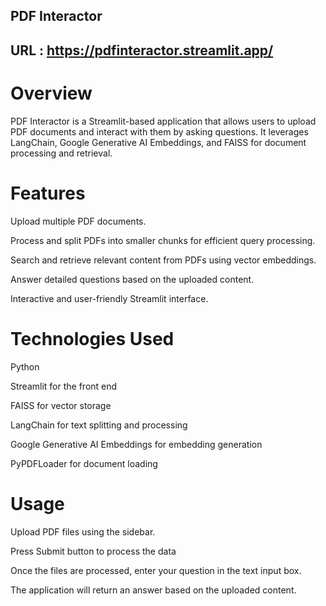 ## PDF Interactor
## URL : https://pdfinteractor.streamlit.app/

# Overview


PDF Interactor is a Streamlit-based application that allows users to upload PDF documents and interact with them by asking questions. It leverages LangChain, Google Generative AI Embeddings, and FAISS for document processing and retrieval.

# Features

Upload multiple PDF documents.

Process and split PDFs into smaller chunks for efficient query processing.

Search and retrieve relevant content from PDFs using vector embeddings.

Answer detailed questions based on the uploaded content.

Interactive and user-friendly Streamlit interface.


# Technologies Used

Python

Streamlit for the front end

FAISS for vector storage

LangChain for text splitting and processing

Google Generative AI Embeddings for embedding generation

PyPDFLoader for document loading

# Usage

Upload PDF files using the sidebar.

Press Submit button to process the data

Once the files are processed, enter your question in the text input box.

The application will return an answer based on the uploaded content.
